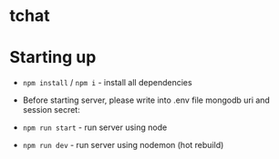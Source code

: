 # tchat

# Starting up
- `npm install` / `npm i` - install all dependencies
- Before starting server, please write into .env file mongodb uri and session secret:<br>

- `npm run start` - run server using node
- `npm run dev` - run server using nodemon (hot rebuild)
